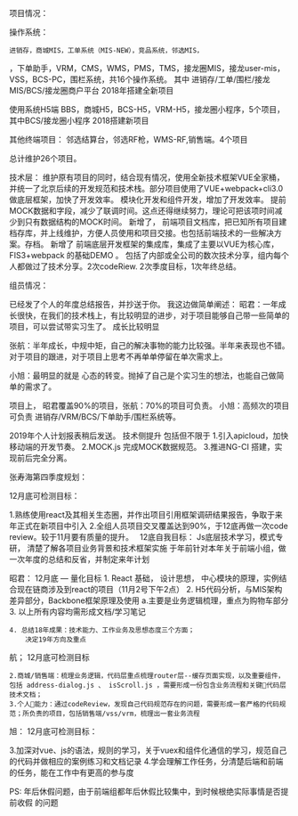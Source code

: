 项目情况：

操作系统：

	进销存，商城MIS，工单系统（MIS-NEW），竞品系统，邻选MIS，
，下单助手，VRM，CMS，WMS，PMS，TMS，接龙圈MIS，接龙user-mis，VSS，BCS-PC，围栏系统，共16个操作系统。
其中 进销存/工单/围栏/接龙MIS/BCS/接龙圈商户平台  2018年搭建全新项目

使用系统H5端
	BBS，商城H5，BCS-H5，VRM-H5，接龙圈小程序，5个项目，
        其中BCS/接龙圈小程序 2018搭建新项目

其他终端项目：
        邻选结算台，邻选RF枪，WMS-RF,销售端。4个项目

总计维护26个项目。

技术层：
  维护原有项目的同时，结合现有情况，使用全新技术框架VUE全家桶，并统一了北京后续的开发规范和技术栈。部分项目使用了VUE+webpack+cli3.0 做底层框架，加快了开发效率。
模块化开发和组件开发，增加了开发效率。
提前MOCK数据和字段，减少了联调时间。这点还得继续努力，理论可把该项时间减少到只有数据结构的MOCK时间。
新增了，
前端项目文档库，把已知所有项目建档存库，并上线维护，方便人员使用和项目交接。也包括前端技术的一些解决方案。存档。
新增了
前端底层开发框架的集成库，集成了主要以VUE为核心库，FIS3+webpack 的基础DEMO 。
包括了内部或全公司的数次技术分享，组内每个人都做过了技术分享。2次codeRiew. 2次季度目标，1次年终总结。

组员情况：
 
 已经发了个人的年度总结报告，并抄送于你。
我这边做简单阐述：
 昭君：一年成长很快，在我们的技术栈上，有比较明显的进步，对于项目能够自己带一些简单的项目，可以尝试带实习生了。 成长比较明显

张航：半年成长，中规中矩，自己的解决事物的能力比较强。半年来表现也不错。对于项目的跟进，对于项目上思考不再单单停留在单次需求上。

小旭：最明显的就是 心态的转变。抛掉了自己是个实习生的想法，也能自己做简单的需求了。

项目上， 昭君覆盖90%的项目，张航：70%的项目可负责。 小旭：高频次的项目可负责 进销存/VRM/BCS/下单助手/围栏系统等。

2019年个人计划报表稍后发送。
技术侧提升 包括但不限于
	1.引入apicloud，加快移动端的开发节奏。
	2.MOCK.js 完成MOCK数据规范。
	3.推进NG-CI 搭建，实现前后完全分离。










张寿海第四季度规划：

12月底可检测目标：

1.熟练使用react及其相关生态圈，并作出项目引用框架调研结果报告，争取于来年正式在新项目中引入
2.全组人员项目交叉覆盖达到90%，于12底再做一次code review。较于11月要有质量的提升。
  12底自我目标： Js底层技术学习，模式专研， 清楚了解各项目业务背景和技术框架实施 于年前针对本年关于前端小组，做一次年度的总结和反省，并制定来年计划

昭君：
12月底 — 量化目标
    1. React 基础， 设计思想， 中心模块的原理，实例结合现在链商涉及到react的项目（11月2号下午2点）
    2. H5代码分析，与MIS架构差异部分，Backbone框架原理及使用
         a.主要是业务逻辑梳理，重点为购物车部分
    3. 以上所有内容均需形成文档/学习笔记

    4. 总结18年成果：技术能力、工作业务及思想态度三个方面；
        决定19年方向及重点

航；
12月底可检测目标

    2.商城/销售端：梳理业务逻辑，代码层重点梳理router层--缓存页面实现，以及重要组件，包括 address-dialog.js 、 isScroll.js ，需要形成一份包含业务流程和关键代码层技术文档；
    3.个人能力：通过codeReview，发现自己代码规范存在的问题，需要形成一套严格的代码规范；所负责的项目，包括销售端/vss/vrm，梳理出一套业务流程

旭：
12月底可检测目标：


3.加深对vue、js的语法，规则的学习，关于vuex和组件化通信的学习，规范自己的代码并做相应的案例练习和文档记录
4.学会理解工作任务，分清楚后端和前端的任务，能在工作中有更高的参与度



PS:
年后休假问题，由于前端组都年后休假比较集中，到时候根绝实际事情是否提前收假 的问题

